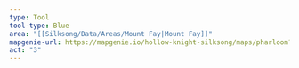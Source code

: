 ```yaml
---
type: Tool
tool-type: Blue
area: "[[Silksong/Data/Areas/Mount Fay|Mount Fay]]"
mapgenie-url: https://mapgenie.io/hollow-knight-silksong/maps/pharloom?locationIds=479466
act: "3"
---
```

